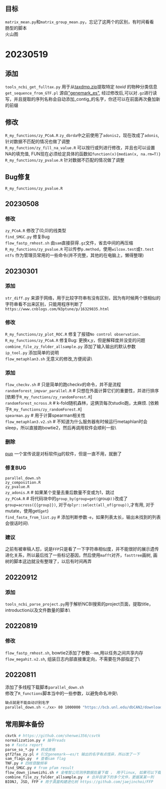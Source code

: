 ## 目标
`matrix_mean.py`和`matrix_group_mean.py`，忘记了这两个的区别，有时间看看\
肠型的脚本\
火山图

# 20230519
## 添加
`tools_ncbi_get_fulltax.py` 用于从[taxdmp.zip](https://ftp.ncbi.nlm.nih.gov/pub/taxonomy/taxdmp.zip)提取特定 _taxid_ 的物种分类信息 \
`get_sequence_from_GTF.pl` 源自["genemark_es"](http://exon.gatech.edu/GeneMark/), 经过修改后,可以对`.gz`进行读写，并且提取的序列名称会自动添加_contig_的名字，你还可以在前面再次叠加新的前缀
## 修改
`R_my_functions/zy_PCoA.R` `zy_dbrda`中之前使用了`adonis2`，现在改成了`adonis`, 针对数据不匹配的情况也做了调整 \
`R_my_function/zy_fill_na_value.R` 可以按行或列进行修改，并且也可以设置NA的填充值, FUN现在必须给定具体的函数如`function(x){median(x, na.rm=T)}` \
`R_my_functions/zy_pvalue.R` 针对数据不匹配的情况做了调整
## Bug修复
`R_my_functions/zy_pvalue.R`


## 20230508
### 修改
`zy_PCoA.R` 修改了(0,0)的线类型\
`find_SMGC.py` 修复Bug\
`flow_fastp_rmhost.sh` 由`sam`直接获得`.gz`文件，省去中间的再压缩\
`R_my_functions/zy_pvalue.R` 可以传参`p.method`，使用`wilcox.test`或`t.test`\
`ntfs` 作为管理员常用的一些命令(并不完整，其他的在电脑上，懒得整理)

## 20230301
### 添加
`str_diff.py` 来源于网络，用于比较字符串有没有区别，因为有时候两个很相似的字符串看不出来区别，只能用程序判断了`https://www.cnblogs.com/N3ptune/p/16329835.html`
### 修改
`R_my_functions/zy_plot_ROC.R` 修复了报错`No control observation.`\
`R_my_functions/zy_PCoA.R` 修复Bug: 更换x,y，但是解释度并没变的问题\
`combine_file_zy_folder_allsample.py` 添加了输入输出的默认参数\
`ip_tool.py` 添加简单的说明\
`flow_metaphlan3.sh` 无意义的修改,方便阅读\
### 添加
`flow_checkv.sh` # 只是简单的跑checkv的命令，并不是流程\
`randomforest_impvar_parallel.R` # 只想在外面计算它们的重要性，并进行排序 [依赖于`R_my_functions/zy_randomForest.R`]\
`randomforest_ncross.R` # k-fold随机森林，这俩货每次studio跑，太麻烦. [依赖于`R_my_functions/zy_randomForest.R`]\
`spearman.py` # 用于计算spearman相关性\
`flow_metaphlan3.v2.sh` # 不知道为什么服务器有时候运行metaphlan时会sleep，所以直接跑bowtie2，然后再调用软件会顺利一些\
### 删除
[pup](https://github.com/ericchiang/pup) 一个宣传说是对标软件[jq](https://github.com/stedolan/jq)的软件，但是一直不用，就删了
### 修复BUG
`parallel_down.sh`\
`zy_composition.R`\
`zy_pvalue.R`\
`zy_adonis.R` # 如果某个变量去重后数量不变或为1，跳过\
`zy_PCoA.R` # 将代码块中的`group_by(group=get(`group`))`改成了`group=across({{group}})`, 对于`dplyr::select(all_of(group))`,才有用, 对于mutate，使用get(`get`)\
`find_fasta_from_list.py` # 添加判断参数`-e`，如果列表太长，输出未找到的列表会很话时间\
### 建议
之前有被审稿人怼，说是`FFP`只是看了一下字符串相似度，并不能很好的展示遗传进化关系，所以最后找了一些标记基因，然后使用`mafft`对齐，`fasttree`画树,
画树的脚本这边就没有整理了，以后有时间再弄


## 20220912
### 添加
`tools_ncbi_parse_project.py`用于解析NCBI搜索的project页面，提取title， introduction以及文件数量的脚本\

## 20220819
### 修改
`flow_fastp_rmhost.sh`, bowtie2添加了参数`--mm`,用以任务之间共享内存\
`flow_megahit.v2.sh`, 组装日志内部直接重定向，不需要在外部指定了\
## 20220811
添加了多线程下载脚本`parallel_down.sh`\
修改了`R_functions`脚本当中的一些参数，以避免命名冲突\
```bash
缺点就是不能自动识别名字
parallel_down.sh <./xx> 80 1000000 "https://bcb.unl.edu/dbCAN2/download/CAZyDB.08062022.fa"
```

## 常用脚本备份

``` bash
ckvtk # https://github.com/shenwei356/csvtk
normalization.py # 抽平reads
so # fasta report
parse_so_*.py # 转成表格
gtf2faa_zy.pl # 引文genemark——es/t 输出的名字有点怪异，所以改了一下
sam_flags.py  # 查看sam flag
TNF.py # 四核苷酸频率
find_SMGC.py # from pfam result
flow_down_jinweizhi.sh # 金唯智公司测序数据批量下载 ， 用于linux, 如果可以下载到对应的windows软件： ossutil64，亦可以批量下载
combine_file_zy_folder_allsample.py  # 合并目录下的多个文件，更据某某一列
BIONJ, JSD, FFP # 用于真菌构建进化树 https://github.com/jaejinchoi/FFP
```


